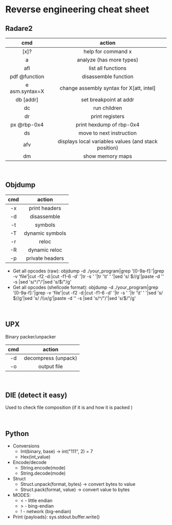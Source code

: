 # Reverse engineering cheat sheet

## Radare2
| cmd | action |
| :-: | :-:|
| [x]?  | help for command x | 
| a     | analyze (has more types) |
| afl   | list all functions |
| pdf @function  | disassemble function |
| e asm.syntax=X | change assembly syntax for X[att, intel] | 
| db [addr] | set breakpoint at addr | 
| dc | run children | 
| dr | print registers |
| px @rbp-0x4 | print hexdump of rbp-0x4 |
| ds | move to next instruction |
| afv | displays local variables values (and stack position)|
| dm | show memory maps |

<br>

## Objdump 

| cmd | action |
| :-: | :-: |
| -x | print headers |
| -d | disassemble |
| -t | symbols |
| -T | dynamic symbols |
| -r | reloc |
| -R | dynamic reloc |
| -p | private headers |

- Get all opcodes (raw): objdump -d ./your_program|grep '[0-9a-f]:'|grep -v 'file'|cut -f2 -d:|cut -f1-6 -d' '|tr -s ' '|tr '\t' ' '|sed 's/ $//g'|paste -d '' -s |sed 's/^/"/'|sed 's/$/"/g'
- Get all opcodes (shellcode format): objdump -d ./your_program|grep '[0-9a-f]:'|grep -v 'file'|cut -f2 -d:|cut -f1-6 -d' '|tr -s ' '|tr '\t' ' '|sed 's/ $//g'|sed 's/ /\\x/g'|paste -d '' -s |sed 's/^/"/'|sed 's/$/"/g'
 
<br>

## UPX
Binary packer/unpacker <br>

| cmd | action | 
| :-: | :-: |
| -d | decompress (unpack) |
| -o | output file |

<br>

## DIE (detect it easy)
Used to check file composition (if it is and how it is packed ) <br>

<br>

## Python 
- Conversions 
  - Int(binary, base)  -> int("111", 2) = 7 
  - Hex(int_value) 
- Encode/decode 
  - String.encode(mode) 
  - String.decode(mode)   
- Struct 
  - Struct.unpack(format, bytes) -> convert bytes to value 
  - Struct.pack(format, value) -> convert value to bytes 
- MODES: 
  - <  - little endian 
  - \>  - bing-endian  
  - ! - network (big-endian)
- Print (payloads): sys.stdout.buffer.write()